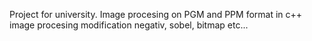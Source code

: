 Project for university.
Image procesing on PGM and PPM format in c++
image procesing modification negativ, sobel, bitmap etc... 
